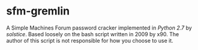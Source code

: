 sfm-gremlin
===========

A Simple Machines Forum password cracker implemented in _Python 2.7_ by
_solstice_. Based loosely on the bash script written in 2009 by x90. The
author of this script is not responsible for how you choose to use it.
